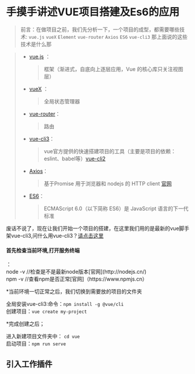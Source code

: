 <!--
 * @Author: 皇甫国贝
 * @Date: 2019-09-27 10:39:14
 * @LastEditors: 皇甫国贝
 * @LastEditTime: 2019-09-29 16:57:20
 * @Description: 
 -->
# 手摸手讲述VUE项目搭建及Es6的应用

> 前言：在做项目之前，我们先分析一下，一个项目的成型，都需要哪些技术:
`vue.js`  `vueX` `Element` `vue-router` `Axios` `ES6` `vue-cli3`
那上面说的这些技术是什么那

 > * [vue.js](https://cn.vuejs.org/v2/guide/) ： 
 >   >框架（渐进式，自底向上逐层应用，Vue 的核心库只关注视图层）
 > * [vueX](https://vuex.vuejs.org/zh/api/) ： 
 >   >全局状态管理器 
 > * [vue-router](https://router.vuejs.org/zh/guide/)：  
 >   >路由
 > * [vue-cli3](https://cli.vuejs.org/zh/)：    
 >   >vue官方提供的快速搭建项目的工具（主要是项目的依赖：eslint、babel等）[vue-cli2](https://cli.vuejs.org/zh/guide/ )
 > * [Axios](https://blog.csdn.net/a5nan/article/details/89096027)：    
 >   >基于Promise 用于浏览器和 nodejs 的 HTTP client [官网](http://www.axios-js.com/)
 > * [ES6](http://es6.ruanyifeng.com/#docs/set-map)：    
 >   >ECMAScript 6.0（以下简称 ES6）是 JavaScript 语言的下一代标准


 废话不说了，现在让我们开始一个项目的搭建，在这里我们用的是最新的vue脚手架vue-cli3,问什么用vue-cli3？[请点击这里](https://segmentfault.com/q/1010000019785471)
 
 <h4>首先检查当前环境,打开服务终端</h4>：<br>
node -v  //检查是不是最新node版本[官网](http://nodejs.cn/)<br>
npm -v   //查看npm是否正常[官网]（https://www.npmjs.cn）<br>

*当前环境一切正常之后，我们切换到需要放的项目的文件夹<br>

全局安装vue-cli3:命令：`npm install -g @vue/cli`<br>
创建项目：`vue create my-project`<br>

*完成创建之后；<br>

进入新建项目文件夹中： `cd vue`<br>
启动项目：`npm run serve`<br>

引入工作插件
-----


